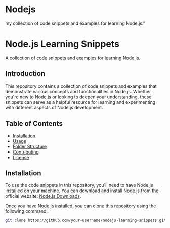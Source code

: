 # Nodejs
my collection of code snippets and examples for learning Node.js."
# Node.js Learning Snippets

A collection of code snippets and examples for learning Node.js.

## Introduction

This repository contains a collection of code snippets and examples that demonstrate various concepts and functionalities in Node.js. Whether you're new to Node.js or looking to deepen your understanding, these snippets can serve as a helpful resource for learning and experimenting with different aspects of Node.js development.

## Table of Contents

- [Installation](#installation)
- [Usage](#usage)
- [Folder Structure](#folder-structure)
- [Contributing](#contributing)
- [License](#license)

## Installation

To use the code snippets in this repository, you'll need to have Node.js installed on your machine. You can download and install Node.js from the official website: [Node.js Downloads](https://nodejs.org/en/download/).

Once you have Node.js installed, you can clone this repository using the following command:

```bash
git clone https://github.com/your-username/nodejs-learning-snippets.git
